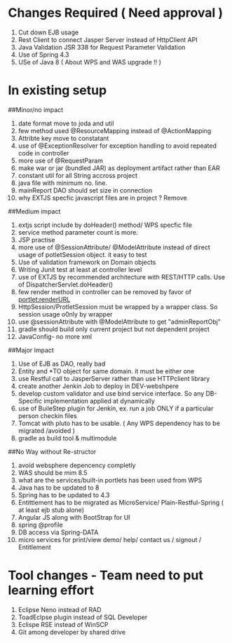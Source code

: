 # Changes  Required ( Need approval )

1. Cut down EJB usage
2. Rest Client to connect Jasper Server instead of HttpClient API
3. Java Validation JSR 338 for Request Parameter Validation
4. Use of Spring 4.3 
5. USe of Java 8 ( About WPS and WAS upgrade !! )



# In existing setup

##Minor/no impact

1. date format move to joda and util
2. few method used @ResourceMapping instead of @ActionMapping
3. Attribte key move to constatant
4. use of @ExceptionResolver for exception handling to avoid repeated code in controller
5. more use of @RequestParam
6. make war or jar (bundled JAR) as deployment artifact rather than EAR
7. constant util for all String accross project
8. java file with minimum no. line.
9. mainReport DAO should set size in connection
10. why EXTJS specfic javascript files are in project ? Remove

##Medium impact

1. extjs script include by doHeader() method/ WPS specfic file
2. service method parameter count is more.
3. JSP practise
4. more use of @SessionAttribute/ @ModelAttribute instead of direct usage of potletSession object. it easy to test
5. Use of validation framework on Domain objects
6. Writing Junit test at least at controller level
7. use of EXTJS by recommended architecture with REST/HTTP calls. Use of DispatcherServlet.doHeader() 
8. few render method in controller can be removed by favor of <portlet:renderURL>
9. HttpSession/ProtletSession must be wrapped by a wrapper class. So session usage o0nly by wrapper
10. use @sessionAttribute with @ModelAttribute to get "adminReportObj"
11. gradle should build only current project but not dependent project
12. JavaConfig- no more xml



##Major Impact

1. Use of EJB as DAO, really bad 
2. Entity and *TO object for same domain. it must be either one
3. use Restful call to  JasperServer rather than use HTTPclient library
4. create another Jenkin Job to deploy in DEV-webshpere
5. develop custom validator and use bind service interface. So any DB-Specific implementation applied at dynamically
6. use of BuileStep plugin for Jenkin, ex. run a job ONLY if a particular person checkin files
7. Tomcat with pluto has to be usable. ( Any WPS dependency has to be migrated /avoided )
8. gradle as build tool & multimodule


##No Way without Re-structor

1. avoid websphere depencency completly
2. WAS should be mim 8.5
2. what are the services/built-in portlets has been used from WPS
3. Java has to be updated  to 8
4. Spring has to be updated to 4.3
5. Entittlement has to be migrated as MicroService/ Plain-Restful-Spring ( at least ejb stub alone)
6. Angular JS along with BootStrap for UI
7. spring @profile
8. DB access via Spring-DATA
9. micro services for print/view demo/ help/ contact us /  signout / Entitlement 



Tool changes - Team  need to put learning effort
===========

1. Eclipse Neno instead of RAD
2. ToadEclpse plugin instead of SQL Developer
3. Eclispe RSE instead of WinSCP
4. Git among developer by shared drive​

